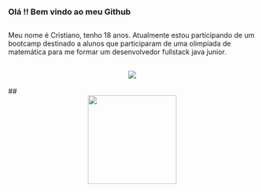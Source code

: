 ### Olá !! Bem vindo ao meu Github
##

Meu nome é Cristiano, tenho 18 anos. Atualmente estou participando de um bootcamp destinado a alunos que participaram de uma olimpíada de matemática para me formar um desenvolvedor fullstack java junior.
##
<div align="center">
  <a href="https://www.linkedin.com/in/cristiano-corr%C3%AAa-20082419a/" target="_blank"><img src="https://img.shields.io/badge/-LinkedIn-%230077B5?style=for-the-badge&logo=linkedin&logoColor=white" target="_blank"></a>  
</div>
<br>
##

<div align="center">
  <a href="https://github.com/Cr7stian8">
  <img height="180em" src="https://github-readme-stats.vercel.app/api?username=Cr7stian8&show_icons=true&theme=dark&include_all_commits=true&count_private=true"/>
</div>
<br>
